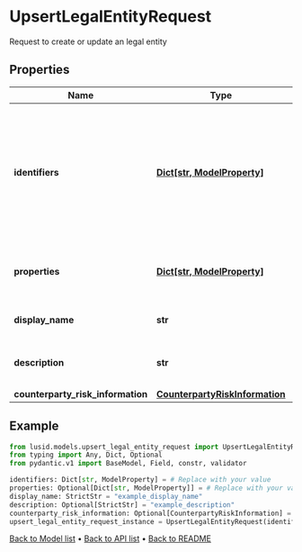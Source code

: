 # UpsertLegalEntityRequest

Request to create or update an legal entity
## Properties
Name | Type | Description | Notes
------------ | ------------- | ------------- | -------------
**identifiers** | [**Dict[str, ModelProperty]**](ModelProperty.md) | The identifiers the legal entity will be upserted with.The provided keys should be idTypeScope, idTypeCode, code | 
**properties** | [**Dict[str, ModelProperty]**](ModelProperty.md) | A set of properties associated to the Legal Entity. | [optional] 
**display_name** | **str** | The display name of the Legal Entity | 
**description** | **str** | The description of the Legal Entity | [optional] 
**counterparty_risk_information** | [**CounterpartyRiskInformation**](CounterpartyRiskInformation.md) |  | [optional] 
## Example

```python
from lusid.models.upsert_legal_entity_request import UpsertLegalEntityRequest
from typing import Any, Dict, Optional
from pydantic.v1 import BaseModel, Field, constr, validator

identifiers: Dict[str, ModelProperty] = # Replace with your value
properties: Optional[Dict[str, ModelProperty]] = # Replace with your value
display_name: StrictStr = "example_display_name"
description: Optional[StrictStr] = "example_description"
counterparty_risk_information: Optional[CounterpartyRiskInformation] = # Replace with your value
upsert_legal_entity_request_instance = UpsertLegalEntityRequest(identifiers=identifiers, properties=properties, display_name=display_name, description=description, counterparty_risk_information=counterparty_risk_information)

```

[Back to Model list](../README.md#documentation-for-models) &#8226; [Back to API list](../README.md#documentation-for-api-endpoints) &#8226; [Back to README](../README.md)

